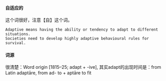 #### 自适应的
这个词很好，注意【自】这个词。
```
Adaptive means having the ability or tendency to adapt to different situations.
Societies need to develop highly adaptive behavioural rules for survival. 
```
#### 词源
很清楚：Word origin [1815–25; adapt + -ive], 其实adapt的出现时间是：from Latin adaptāre, from ad- to + aptāre to fit
